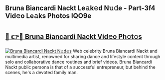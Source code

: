 ## Bruna Biancardi Nackt Le𝚊k𝚎d N𝚞𝚍e - Part-3f4 Vid𝚎o Le𝚊ks Photos lQO9e

# <h2><a href="http://fb304d.evod.top/?m=Bruna+Biancardi+Nackt">🔗 👉🔴 Bruna Biancardi Nackt Vid𝚎o Ph𝚘t𝚘s</a></h2>

[![Bruna Biancardi Nackt N𝚞d𝚎s](https://i.imgur.com/8V9OHl7.gif)](http://fb304d.evod.top/?m=Bruna+Biancardi+Nackt)
Web celebrity Bruna Biancardi Nackt and multimedia artist, renowned for sharing dance and lifestyle content through solo and collaborative dance routines and brief videos. Bruna Biancardi Nackt public persona is that of a successful entrepreneur, but behind the scenes, he's a devoted family man. 
